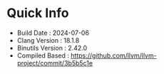 # Quick Info
* Build Date : 2024-07-06
* Clang Version : 18.1.8
* Binutils Version : 2.42.0
* Compiled Based : https://github.com/llvm/llvm-project/commit/3b5b5c1e
